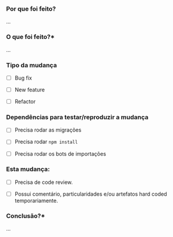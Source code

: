 ### Por que foi feito?
...

### O que foi feito?*
...


### Tipo da mudança

- [ ] Bug fix
- [ ] New feature
- [ ] Refactor


### Dependências para testar/reproduzir a mudança

- [ ] Precisa rodar as migrações
- [ ] Precisa rodar `npm install`
- [ ] Precisa rodar os bots de importações


### Esta mudança:

- [ ] Precisa de code review.
- [ ] Possui comentário, particularidades e/ou artefatos hard coded temporariamente.


### Conclusão?*
...
